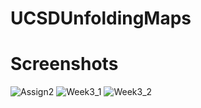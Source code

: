 # UCSDUnfoldingMaps

# Screenshots

![Assign2](./images/assign1.PNG)
![Week3_1](./images/week3_1.GIF)
![Week3_2](./images/week3_2.PNG)